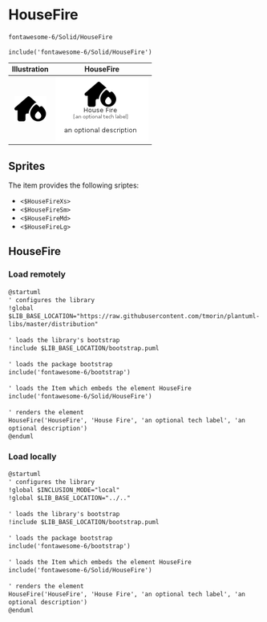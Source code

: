 # HouseFire


```text
fontawesome-6/Solid/HouseFire
```

```text
include('fontawesome-6/Solid/HouseFire')
```



| Illustration | HouseFire |
| :---: | :---: |
| ![illustration for Illustration](../../fontawesome-6/Solid/HouseFire.png) | ![illustration for HouseFire](../../fontawesome-6/Solid/HouseFire.Local.png) |



## Sprites
The item provides the following sriptes:

- `<$HouseFireXs>`
- `<$HouseFireSm>`
- `<$HouseFireMd>`
- `<$HouseFireLg>`





## HouseFire

### Load remotely
```plantuml
@startuml
' configures the library
!global $LIB_BASE_LOCATION="https://raw.githubusercontent.com/tmorin/plantuml-libs/master/distribution"

' loads the library's bootstrap
!include $LIB_BASE_LOCATION/bootstrap.puml

' loads the package bootstrap
include('fontawesome-6/bootstrap')

' loads the Item which embeds the element HouseFire
include('fontawesome-6/Solid/HouseFire')

' renders the element
HouseFire('HouseFire', 'House Fire', 'an optional tech label', 'an optional description')
@enduml
```

### Load locally
```plantuml
@startuml
' configures the library
!global $INCLUSION_MODE="local"
!global $LIB_BASE_LOCATION="../.."

' loads the library's bootstrap
!include $LIB_BASE_LOCATION/bootstrap.puml

' loads the package bootstrap
include('fontawesome-6/bootstrap')

' loads the Item which embeds the element HouseFire
include('fontawesome-6/Solid/HouseFire')

' renders the element
HouseFire('HouseFire', 'House Fire', 'an optional tech label', 'an optional description')
@enduml
```

